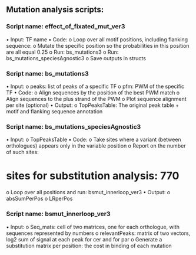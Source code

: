 ## Mutation analysis scripts:
### Script name: effect_of_fixated_mut_ver3
•	Input: TF name
•	Code:
o	Loop over all motif positions, including flanking sequence:
o	Mutate the specific position so the probabilities in this position are all equal 0.25
o	Run: bs_mutations3
o	Run: bs_mutations_speciesAgnostic3
o	Save outputs in structs

### Script name: bs_mutations3
•	Input: 
o	peaks: list of peaks of a specific TF
o	pfm: PWM of the specific TF
•	Code:
o	Align sequences by the position of the best PWM match
o	Align sequences to the plus strand of the PWM
o	Plot sequence alignment per site (optional)
•	Output:
o	TopPeaksTable: The original peak table + motif and flanking sequence annotation

### Script name: bs_mutations_speciesAgnostic3
•	Input:
o	TopPeaksTable
•	Code:
o	Take sites where a variant (between orthologues) appears only in the variable position
o	Report on the number of such sites:
# sites for substitution analysis: 770
o	Loop over all positions and run: bsmut_innerloop_ver3
•	Output:
o	absSumPerPos
o	LRperPos

### Script name: bsmut_innerloop_ver3
•	Input: 
o	Seq_mats: cell of two matrices, one for each orthologue, with sequences represented by numbers
o	relevantPeaks: matrix of two vectors, log2 sum of signal at each peak for cer and for par
o	Generate a substitution matrix per position: the cost in binding of each mutation

